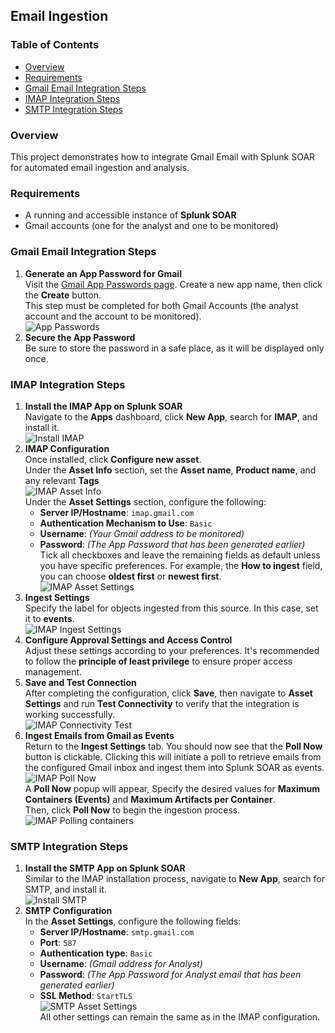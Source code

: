 ## Email Ingestion 
### Table of Contents
- [Overview](#overview)  
- [Requirements](#requirements)  
- [Gmail Email Integration Steps](#gmail-email-integration-steps)
- [IMAP Integration Steps](#imap-integration-steps)
- [SMTP Integration Steps](#smtp-integration-steps)  

### Overview
This project demonstrates how to integrate Gmail Email with Splunk SOAR for automated email ingestion and analysis.  

### Requirements
- A running and accessible instance of **Splunk SOAR**
- Gmail accounts (one for the analyst and one to be monitored)

### Gmail Email Integration Steps
1. **Generate an App Password for Gmail**  
   Visit the [Gmail App Passwords page](https://myaccount.google.com/apppasswords). Create a new app name, then click the **Create** button.  
   This step must be completed for both Gmail Accounts (the analyst account and the account to be monitored).  
   ![App Passwords](images/app-passwords.png)  
2. **Secure the App Password**  
   Be sure to store the password in a safe place, as it will be displayed only once.  

### IMAP Integration Steps  
1. **Install the IMAP App on Splunk SOAR**  
   Navigate to the **Apps** dashboard, click **New App**, search for **IMAP**, and install it.  
   ![Install IMAP](images/install-imap.png)  
2. **IMAP Configuration**  
   Once installed, click **Configure new asset**.  
   Under the **Asset Info** section, set the **Asset name**, **Product name**, and any relevant **Tags**  
   ![IMAP Asset Info](images/imap-asset-info.png)  
   Under the **Asset Settings** section, configure the following:  
   - **Server IP/Hostname**: `imap.gmail.com`  
   - **Authentication Mechanism to Use**: `Basic`  
   - **Username**: *(Your Gmail address to be monitored)*  
   - **Password**: *(The App Password that has been generated earlier)*  
   Tick all checkboxes and leave the remaining fields as default unless you have specific preferences. For example, the **How to ingest** field, you can choose **oldest first** or **newest first**.  
   ![IMAP Asset Settings](images/imap-asset-settings.png)  
4. **Ingest Settings**  
   Specify the label for objects ingested from this source. In this case, set it to **events**.  
   ![IMAP Ingest Settings](images/imap-ingest-settings.png)  
5. **Configure Approval Settings and Access Control**  
   Adjust these settings according to your preferences. It's recommended to follow the **principle of least privilege** to ensure proper access management.  
6. **Save and Test Connection**  
   After completing the configuration, click **Save**, then navigate to **Asset Settings** and run **Test Connectivity** to verify that the integration is working successfully.  
   ![IMAP Connectivity Test](images/imap-connectivity-test.png)  
7. **Ingest Emails from Gmail as Events**  
   Return to the **Ingest Settings** tab. You should now see that the **Poll Now** button is clickable. Clicking this will initiate a poll to retrieve emails from the configured Gmail inbox and ingest them into Splunk SOAR as events.  
   ![IMAP Poll Now](images/imap-poll-now.png)  
   A **Poll Now** popup will appear, Specify the desired values for **Maximum Containers (Events)** and **Maximum Artifacts per Container**.  
   Then, click **Poll Now** to begin the ingestion process.  
   ![IMAP Polling containers](images/imap-poll-containers.png)  

### SMTP Integration Steps 
1. **Install the SMTP App on Splunk SOAR**  
   Similar to the IMAP installation process, navigate to **New App**, search for SMTP, and install it.  
   ![Install SMTP](images/install-smtp.png)  
2. **SMTP Configuration**  
   In the **Asset Settings**, configure the following fields:  
   - **Server IP/Hostname**: `smtp.gmail.com`  
   - **Port**: `587`  
   - **Authentication type**: `Basic`  
   - **Username**: *(Gmail address for Analyst)*  
   - **Password**: *(The App Password for Analyst email that has been generated earlier)*  
   - **SSL Method**: `StartTLS`  
   ![SMTP Asset Settings](images/smtp-asset-settings.png)  
   All other settings can remain the same as in the IMAP configuration.  
